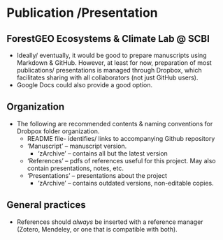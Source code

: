 # Publication /Presentation
## ForestGEO Ecosystems & Climate Lab @ SCBI

- Ideally/ eventually, it would be good to prepare manuscripts using Markdown & GitHub. However, at least for now, preparation of most publications/ presentations is managed through Dropbox, which facilitates sharing with all collaborators (not just GitHub users).
- Google Docs could also provide a good option. 

## Organization
- The following are recommended contents & naming conventions for Drobpox folder organization.
  - README file- identifies/ links to accompanying Github repository 
  - ‘Manuscript’ – manuscript version.
     - ‘zArchive’ – contains all but the latest version
  - ‘References’ – pdfs of references useful for this project. May also contain presentations, notes, etc.
  - ‘Presentations’ – presentations about the project 
     - ‘zArchive’ – contains outdated versions, non-editable copies.

## General practices
- References should *always* be inserted with a reference manager (Zotero, Mendeley, or one that is compatible with both).
